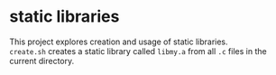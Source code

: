 # static libraries
This project explores creation and usage of static libraries. \
`create.sh` creates a static library called `libmy.a` from all `.c` files in the current directory.
